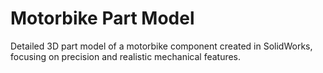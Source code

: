 # Motorbike Part Model
Detailed 3D part model of a motorbike component created in SolidWorks, focusing on precision and realistic mechanical features.
